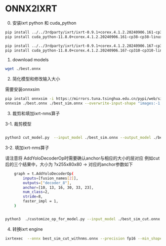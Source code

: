 # ONNX2IXRT
0. 安装ixrt python 和 cuda_python
```bash
pip install ../../3rdparty/ixrt/ixrt-0.9.1+corex.4.1.2.20240906.161-cp38-cp38-linux_aarch64.whl -i https://mirrors.tuna.tsinghua.edu.cn/pypi/web/simple/ 
pip install cuda_python-11.8.0+corex.4.1.2.20240906.161-cp38-cp38-linux_aarch64.whl -i https://mirrors.tuna.tsinghua.edu.cn/pypi/web/simple/ 

pip install ../../3rdparty/ixrt/ixrt-0.9.1+corex.4.1.2.20240906.167-cp310-cp310-linux_aarch64.whl -i https://mirrors.tuna.tsinghua.edu.cn/pypi/web/simple/ 
pip install cuda_python-11.8.0+corex.4.1.2.20240906.167-cp310-cp310-linux_aarch64.whl -i https://mirrors.tuna.tsinghua.edu.cn/pypi/web/simple/ 
```

1. download models 

```bash
wget ./best.onnx
```

2. 简化模型和修改输入大小

需要安装onnxsim
```bash
pip install onnxsim -i https://mirrors.tuna.tsinghua.edu.cn/pypi/web/simple/ 
onnxsim ./best.onnx ./best_sim.onnx --overwrite-input-shape "images:-1,3,640,640"
```

3. 裁剪和填加ixrt-nms算子

3-1. 裁剪模型
```bash

python3 cut_model.py  --input_model ./best_sim.onnx --output_model ./best_sim_cut.onnx --input_names "images" --output_names "/model.24/m.1/Conv_output_0" "/model.24/m.2/Conv_output_0"  "/model.24/m.0/Conv_output_0"

```

3-2. 填加ixrt-nms算子

请注意将 AddYoloDecoderOp时需要确认anchor与相应的大小的层对应
例如cut后的三个结果中，大小为 ?x255x80x80 -> 对应的anchor参数如下
``` bash
    graph = t.AddYoloDecoderOp(
        inputs=[fusion_names[2]],
        outputs=["decoder_8"],
        anchor=[10, 13, 16, 30, 33, 23],
        num_class=2,
        stride=8,
        faster_impl = 1,
    )
```

```bash

python3  ./customize_op_for_model.py --input_model ./best_sim_cut.onnx --output_model ./best_sim_cut_withnms.onnx --fusion_names "/model.24/m.1/Conv_output_0" "/model.24/m.2/Conv_output_0"  "/model.24/m.0/Conv_output_0" --include_nms

```

4. 转换ixrt engine
```bash
ixrtexec  --onnx best_sim_cut_withnms.onnx --precision fp16 --min_shape images:1x3x640x640 --opt_shape images:16x3x640x640 --max_shape images:32x3x640x640 --plugins /usr/local/corex/lib/libixrt_plugin.so --save_engine ./best_sim_cut_withnms.engine
```